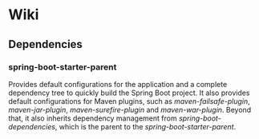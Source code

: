 # Wiki

## Dependencies

### spring-boot-starter-parent

Provides default configurations for the application and a complete dependency tree to quickly build the Spring Boot project. 
It also provides default configurations for Maven plugins, such as _maven-failsafe-plugin_, _maven-jar-plugin_, _maven-surefire-plugin_ and _maven-war-plugin_.
Beyond that, it also inherits dependency management from _spring-boot-dependencies_, which is the parent to the _spring-boot-starter-parent_.